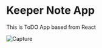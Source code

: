 # Keeper Note App

This is ToDO App based from React

![Capture](https://user-images.githubusercontent.com/44297703/132031114-9dc991d6-3493-4385-a0ad-f65ecee04de2.PNG)

